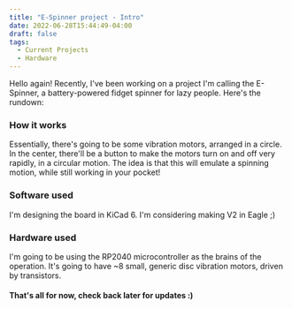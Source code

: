 ```yaml
---
title: "E-Spinner project - Intro"
date: 2022-06-28T15:44:49-04:00
draft: false
tags:
  - Current Projects
  - Hardware
---
```


Hello again! Recently, I've been working on a project I'm calling the E-Spinner, a battery-powered fidget spinner for lazy people. Here's the rundown:

### How it works

Essentially, there's going to be some vibration motors, arranged in a circle. In the center,
there'll be a button to make the motors turn on and off very rapidly, in a circular motion.
The idea is that this will emulate a spinning motion, while still working in your pocket!

### Software used

I'm designing the board in KiCad 6. I'm considering making V2 in Eagle ;)

### Hardware used

I'm going to be using the RP2040 microcontroller as the brains of the operation. It's going to have ~8 small, generic disc
vibration motors, driven by transistors.

#### That's all for now, check back later for updates :)
